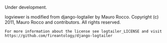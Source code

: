 Under development.

logviewer is modified from django-logtailer by Mauro Rocco.
	Copyright (c) 2011, Mauro Rocco and contributors.
	All rights reserved.

	For more information about the license see logtailer_LICENSE and visit https://github.com/fireantology/django-logtailer
